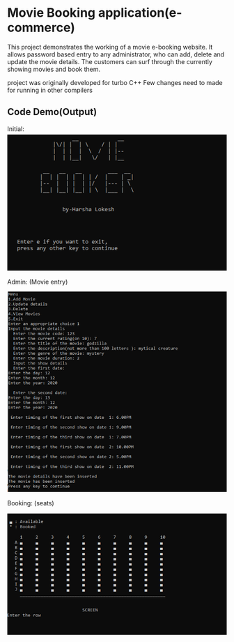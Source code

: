 # Movie Booking application(e-commerce)

This project demonstrates the working of a movie e-booking website.
It allows password based entry to any administrator, who can add, delete and update the movie details.
The customers can surf through the currently showing movies and book them.

project was originally developed for turbo C++
 Few changes need to made for running in other compilers
## Code Demo(Output)
Initial:
![](images/intro.png)

Admin: (Movie entry)

![](images/addmovie.png)

Booking: (seats)

![](images/seats.png)

